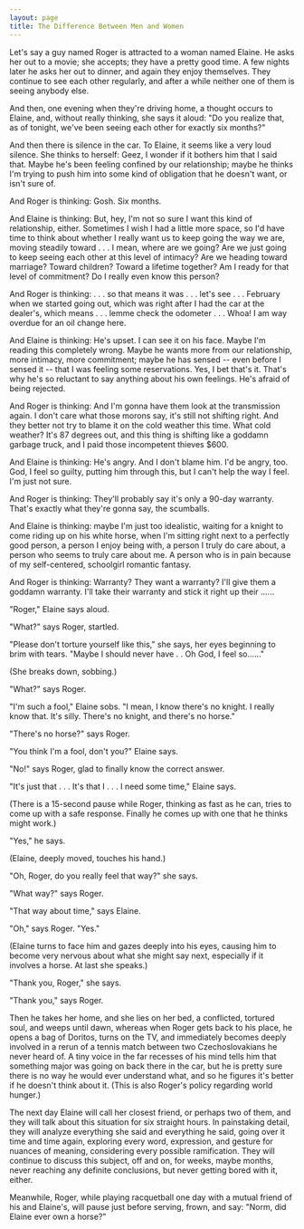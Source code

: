 ```yaml
---
layout: page
title: The Difference Between Men and Women
---
```


Let's say a guy named Roger is attracted to a woman named Elaine. He
asks her out to a movie; she accepts; they have a pretty good time. A
few nights later he asks her out to dinner, and again they enjoy
themselves. They continue to see each other regularly, and after a
while neither one of them is seeing anybody else. </p>

And then, one evening when they're driving home, a thought occurs to
Elaine, and, without really thinking, she says it aloud: "Do you
realize that, as of tonight, we've been seeing each other for exactly
six months?"</p>

And then there is silence in the car. To Elaine, it seems like a very
loud silence. She thinks to herself: Geez, I wonder if it bothers him
that I said that. Maybe he's been feeling confined by our relationship;
maybe he thinks I'm trying to push him into some kind of obligation
that he doesn't want, or isn't sure of.</p>

And Roger is thinking: Gosh. Six months.</p>

And Elaine is thinking: But, hey, I'm not so sure I want this kind of
relationship, either. Sometimes I wish I had a little more space, so
I'd have time to think about whether I really want us to keep going the
way we are, moving steadily toward . . . I mean, where are we going?
Are we just going to keep seeing each other at this level of intimacy?
Are we heading toward marriage? Toward children? Toward a lifetime
together? Am I ready for that level of commitment? Do I really even
know this person?</p>

And Roger is thinking: . . . so that means it was . . . let's see . . .
February when we started going out, which was right after I had the car
at the dealer's, which means . . . lemme check the odometer . . .
Whoa! I am way overdue for an oil change here.</p>

And Elaine is thinking: He's upset. I can see it on his face. Maybe
I'm reading this completely wrong. Maybe he wants more from our
relationship, more intimacy, more commitment; maybe he has sensed --
even before I sensed it -- that I was feeling some reservations. Yes, I
bet that's it. That's why he's so reluctant to say anything about his
own feelings. He's afraid of being rejected.</p>

And Roger is thinking: And I'm gonna have them look at the transmission
again. I don't care what those morons say, it's still not shifting
right. And they better not try to blame it on the cold weather this
time. What cold weather? It's 87 degrees out, and this thing is
shifting like a goddamn garbage truck, and I paid those incompetent
thieves $600.</p>

And Elaine is thinking: He's angry. And I don't blame him. I'd be
angry, too. God, I feel so guilty, putting him through this, but I can't
help the way I feel. I'm just not sure.</p>

And Roger is thinking: They'll probably say it's only a 90-day
warranty. That's exactly what they're gonna say, the scumballs.</p>

And Elaine is thinking: maybe I'm just too idealistic, waiting for a
knight to come riding up on his white horse, when I'm sitting right
next to a perfectly good person, a person I enjoy being with, a person I
truly do care about, a person who seems to truly care about me. A
person who is in pain because of my self-centered, schoolgirl romantic
fantasy.</p>

And Roger is thinking: Warranty? They want a warranty? I'll give them
a goddamn warranty. I'll take their warranty and stick it right up their
......</p>

"Roger," Elaine says aloud.</p>

"What?" says Roger, startled.</p>

"Please don't torture yourself like this," she says, her eyes
beginning to brim with tears. "Maybe I should never have . . Oh God,
I feel so......"</p>

(She breaks down, sobbing.)</p>

"What?" says Roger.</p>

"I'm such a fool," Elaine sobs. "I mean, I know there's no knight. I
really know that. It's silly. There's no knight, and there's no
horse."</p>

"There's no horse?" says Roger.</p>

"You think I'm a fool, don't you?" Elaine says.</p>

"No!" says Roger, glad to finally know the correct answer.</p>

"It's just that . . . It's that I . . . I need some time," Elaine
says.</p>

(There is a 15-second pause while Roger, thinking as fast as he can,
tries to come up with a safe response. Finally he comes up with one
that he thinks might work.)</p>

"Yes," he says.</p>

(Elaine, deeply moved, touches his hand.)</p>

"Oh, Roger, do you really feel that way?" she says.</p>

"What way?" says Roger.</p>

"That way about time," says Elaine.</p>

"Oh," says Roger. "Yes."</p>

(Elaine turns to face him and gazes deeply into his eyes, causing him
to become very nervous about what she might say next, especially if it
involves a horse. At last she speaks.)</p>

"Thank you, Roger," she says.</p>

"Thank you," says Roger.</p>

Then he takes her home, and she lies on her bed, a conflicted, tortured
soul, and weeps until dawn, whereas when Roger gets back to his place,
he opens a bag of Doritos, turns on the TV, and immediately becomes
deeply involved in a rerun of a tennis match between two
Czechoslovakians he never heard of. A tiny voice in the far recesses
of his mind tells him that something major was going on back there in
the car, but he is pretty sure there is no way he would ever understand
what, and so he figures it's better if he doesn't think about it. (This
is also Roger's policy regarding world hunger.)</p>

The next day Elaine will call her closest friend, or perhaps two of
them, and they will talk about this situation for six straight hours.
In painstaking detail, they will analyze everything she said and
everything he said, going over it time and time again, exploring every
word, expression, and gesture for nuances of meaning, considering every
possible ramification. They will continue to discuss this subject, off
and on, for weeks, maybe months, never reaching any definite
conclusions, but never getting bored with it, either.</p>

Meanwhile, Roger, while playing racquetball one day with a mutual
friend of his and Elaine's, will pause just before serving, frown, and
say: "Norm, did Elaine ever own a horse?"</p>
